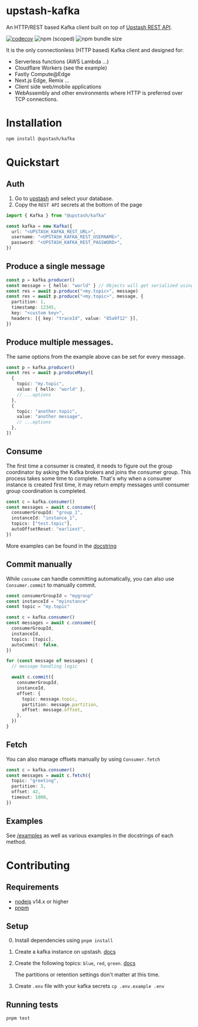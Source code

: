 # upstash-kafka

An HTTP/REST based Kafka client built on top of
[Upstash REST API](https://docs.upstash.com/kafka/rest).

[![codecov](https://codecov.io/gh/chronark/upstash-kafka/branch/main/graph/badge.svg?token=BBJ1FCHPF0)](https://codecov.io/gh/chronark/upstash-kafka)
![npm (scoped)](https://img.shields.io/npm/v/@upstash/kafka)
![npm bundle size](https://img.shields.io/bundlephobia/minzip/@upstash/kafka)

It is the only connectionless (HTTP based) Kafka client and designed for:

- Serverless functions (AWS Lambda ...)
- Cloudflare Workers (see the example)
- Fastly Compute@Edge
- Next.js Edge, Remix ...
- Client side web/mobile applications
- WebAssembly and other environments where HTTP is preferred over TCP
  connections.

# Installation

```bash
npm install @upstash/kafka
```

# Quickstart

## Auth

1. Go to [upstash](https://console.upstash.com/kafka) and select your database.
2. Copy the `REST API` secrets at the bottom of the page

```typescript
import { Kafka } from "@upstash/kafka"

const kafka = new Kafka({
  url: "<UPSTASH_KAFKA_REST_URL>",
  username: "<UPSTASH_KAFKA_REST_USERNAME>",
  password: "<UPSTASH_KAFKA_REST_PASSWORD>",
})
```

## Produce a single message

```typescript
const p = kafka.producer()
const message = { hello: "world" } // Objects will get serialized using `superjson.stringify`
const res = await p.produce("<my.topic>", message)
const res = await p.produce("<my.topic>", message, {
  partition: 1,
  timestamp: 12345,
  key: "<custom key>",
  headers: [{ key: "traceId", value: "85a9f12" }],
})
```

## Produce multiple messages.

The same options from the example above can be set for every message.

```typescript
const p = kafka.producer()
const res = await p.produceMany([
  {
    topic: "my.topic",
    value: { hello: "world" },
    // ...options
  },
  {
    topic: "another.topic",
    value: "another message",
    // ...options
  },
])
```

## Consume

The first time a consumer is created, it needs to figure out the group
coordinator by asking the Kafka brokers and joins the consumer group. This
process takes some time to complete. That's why when a consumer instance is
created first time, it may return empty messages until consumer group
coordination is completed.

```typescript
const c = kafka.consumer()
const messages = await c.consume({
  consumerGroupId: "group_1",
  instanceId: "instance_1",
  topics: ["test.topic"],
  autoOffsetReset: "earliest",
})
```

More examples can be found in the
[docstring](https://github.com/upstash/upstash-kafka/blob/main/pkg/consumer.ts#L265)

## Commit manually

While `consume` can handle committing automatically, you can also use
`Consumer.commit` to manually commit.

```typescript
const consumerGroupId = "mygroup"
const instanceId = "myinstance"
const topic = "my.topic"

const c = kafka.consumer()
const messages = await c.consume({
  consumerGroupId,
  instanceId,
  topics: [topic],
  autoCommit: false,
})

for (const message of messages) {
  // message handling logic

  await c.commit({
    consumerGroupId,
    instanceId,
    offset: {
      topic: message.topic,
      partition: message.partition,
      offset: message.offset,
    },
  })
}
```

## Fetch

You can also manage offsets manually by using `Consumer.fetch`

```typescript
const c = kafka.consumer()
const messages = await c.fetch({
  topic: "greeting",
  partition: 3,
  offset: 42,
  timeout: 1000,
})
```

## Examples

See [/examples](https://github.com/upstash/upstash-kafka/tree/main/examples) as
well as various examples in the docstrings of each method.

# Contributing

## Requirements

- [nodejs](https://nodejs.org) v14.x or higher
- [pnpm](https://pnpm.io/installation)

## Setup

0. Install dependencies using `pnpm install`
1. Create a kafka instance on upstash.
   [docs](https://docs.upstash.com/kafka#create-a-kafka-cluster)
2. Create the following topics: `blue`, `red`, `green`.
   [docs](https://docs.upstash.com/kafka#create-a-topic)

   The partitions or retention settings don't matter at this time.

3. Create `.env` file with your kafka secrets `cp .env.example .env`

## Running tests

```bash
pnpm test
```
